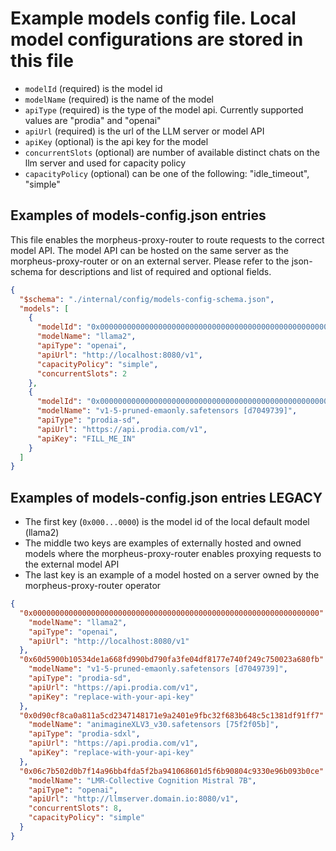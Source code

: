 # Example models config file. Local model configurations are stored in this file

- `modelId` (required) is the model id
- `modelName` (required) is the name of the model
- `apiType` (required) is the type of the model api. Currently supported values are "prodia" and "openai"
- `apiUrl` (required) is the url of the LLM server or model API
- `apiKey` (optional) is the api key for the model
- `concurrentSlots` (optional) are number of available distinct chats on the llm server and used for capacity policy
- `capacityPolicy` (optional) can be one of the following: "idle_timeout", "simple"

## Examples of models-config.json entries

This file enables the morpheus-proxy-router to route requests to the correct model API. The model API can be hosted on the same server as the morpheus-proxy-router or on an external server. Please refer to the json-schema for descriptions and list of required and optional fields.

```json
{
  "$schema": "./internal/config/models-config-schema.json",
  "models": [
    {
      "modelId": "0x0000000000000000000000000000000000000000000000000000000000000000",
      "modelName": "llama2",
      "apiType": "openai",
      "apiUrl": "http://localhost:8080/v1",
      "capacityPolicy": "simple",
      "concurrentSlots": 2
    },
    {
      "modelId": "0x0000000000000000000000000000000000000000000000000000000000000001",
      "modelName": "v1-5-pruned-emaonly.safetensors [d7049739]",
      "apiType": "prodia-sd",
      "apiUrl": "https://api.prodia.com/v1",
      "apiKey": "FILL_ME_IN"
    }
  ]
}
```

## Examples of models-config.json entries LEGACY

- The first key (`0x000...0000`) is the model id of the local default model (llama2)
- The middle two keys are examples of externally hosted and owned models where the morpheus-proxy-router enables proxying requests to the external model API
- The last key is an example of a model hosted on a server owned by the morpheus-proxy-router operator

```json
{
  "0x0000000000000000000000000000000000000000000000000000000000000000": {
    "modelName": "llama2",
    "apiType": "openai",
    "apiUrl": "http://localhost:8080/v1"
  },
  "0x60d5900b10534de1a668fd990bd790fa3fe04df8177e740f249c750023a680fb": {
    "modelName": "v1-5-pruned-emaonly.safetensors [d7049739]",
    "apiType": "prodia-sd",
    "apiUrl": "https://api.prodia.com/v1",
    "apiKey": "replace-with-your-api-key"
  },
  "0x0d90cf8ca0a811a5cd2347148171e9a2401e9fbc32f683b648c5c1381df91ff7": {
    "modelName": "animagineXLV3_v30.safetensors [75f2f05b]",
    "apiType": "prodia-sdxl",
    "apiUrl": "https://api.prodia.com/v1",
    "apiKey": "replace-with-your-api-key"
  },
  "0x06c7b502d0b7f14a96bb4fda5f2ba941068601d5f6b90804c9330e96b093b0ce": {
    "modelName": "LMR-Collective Cognition Mistral 7B",
    "apiType": "openai",
    "apiUrl": "http://llmserver.domain.io:8080/v1",
    "concurrentSlots": 8,
    "capacityPolicy": "simple"
  }
}
```
